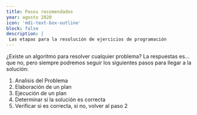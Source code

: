 ```yaml
---
title: Pasos recomendados
year: agosto 2020
icon: 'mdi-text-box-outline'
block: false
description: |
 Las etapas para la resolución de ejercicios de programación
---
```


¿Existe un algoritmo para resolver cualquier problema?
La respuestas es... que no, pero siempre podremos seguir los siguientes pasos para llegar a la solución:
1. Analisis del Problema
2. Elaboración de un plan
3. Ejecución de un plan
4. Determinar si la solución es correcta
5. Verificar si es correcta, si no, volver al paso 2

